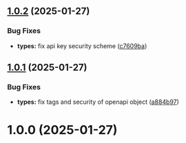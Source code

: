 ## [1.0.2](https://github.com/nfroidure/ya-open-api-types/compare/v1.0.1...v1.0.2) (2025-01-27)


### Bug Fixes

* **types:** fix api key security scheme ([c7609ba](https://github.com/nfroidure/ya-open-api-types/commit/c7609ba45ff662cb2dd0fcdee3c6ac0d7c7040eb))



## [1.0.1](https://github.com/nfroidure/ya-open-api-types/compare/v1.0.0...v1.0.1) (2025-01-27)


### Bug Fixes

* **types:** fix tags and security of openapi object ([a884b97](https://github.com/nfroidure/ya-open-api-types/commit/a884b978ab0cf5bd0464e28d251fae5b280e19c8))



# 1.0.0 (2025-01-27)



